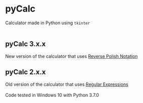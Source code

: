 # pyCalc
Calculator made in Python using `tkinter`<br><br>
## pyCalc 3.x.x
New version of the calculator that uses [Reverse Polish Notation](https://en.wikipedia.org/wiki/Reverse_Polish_notation)
## pyCalc 2.x.x
Old version of the calculator that uses [Regular Expressions](https://en.wikipedia.org/wiki/Regular_expression)<br><br>
Code tested in Windows 10 with Python 3.7.0
